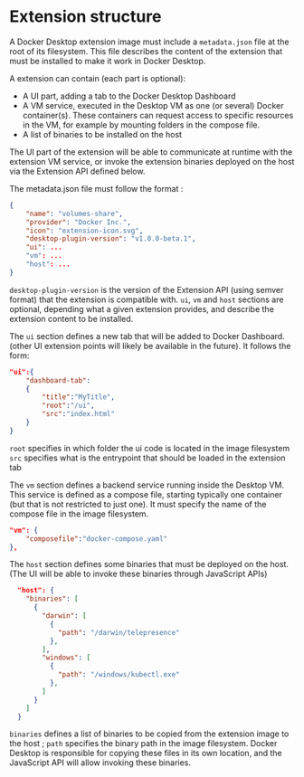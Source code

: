 # Extension structure

A Docker Desktop extension image must include a `metadata.json` file at the root of its filesystem. This file describes the content of the extension that must be installed to make it work in Docker Desktop.

A extension can contain (each part is optional):

- A UI part, adding a tab to the Docker Desktop Dashboard
- A VM service, executed in the Desktop VM as one (or several) Docker container(s). These containers can request access to specific resources in the VM, for example by mounting folders in the compose file.
- A list of binaries to be installed on the host

The UI part of the extension will be able to communicate at runtime with the extension VM service, or invoke the extension binaries deployed on the host via the Extension API defined below.

The metadata.json file must follow the format :

```json
{
    "name": "volumes-share",
    "provider": "Docker Inc.",
    "icon": "extension-icon.svg",
    "desktop-plugin-version": "v1.0.0-beta.1",
    "ui": ...
    "vm": ...
    "host": ...
}
```

`desktop-plugin-version` is the version of the Extension API (using semver format) that the extension is compatible with.
`ui`, `vm` and `host` sections are optional, depending what a given extension provides, and describe the extension content to be installed.

The `ui` section defines a new tab that will be added to Docker Dashboard. (other UI extension points will likely be available in the future). It follows the form:

```json
"ui":{
    "dashboard-tab":
    {
        "title":"MyTitle",
        "root":"/ui",
        "src":"index.html"
    }
}
```

`root` specifies in which folder the ui code is located in the image filesystem
`src` specifies what is the entrypoint that should be loaded in the extension tab

The `vm` section defines a backend service running inside the Desktop VM. This service is defined as a compose file, starting typically one container (but that is not restricted to just one). It must specify the name of the compose file in the image filesystem.

```json
"vm": {
    "composefile":"docker-compose.yaml"
},
```

The `host` section defines some binaries that must be deployed on the host. (The UI will be able to invoke these binaries through JavaScript APIs)

```json
  "host": {
    "binaries": [
      {
        "darwin": [
          {
            "path": "/darwin/telepresence"
          },
        ],
        "windows": [
          {
            "path": "/windows/kubectl.exe"
          },
        ]
      }
    ]
  }
```

`binaries` defines a list of binaries to be copied from the extension image to the host ; `path` specifies the binary path in the image filesystem. Docker Desktop is responsible for copying these files in its own location, and the JavaScript API will allow invoking these binaries.
